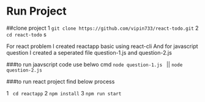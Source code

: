 # Run Project
##clone project
1 ```git clone https://github.com/vipin733/react-todo.git```
2 ```cd react-todo```
s

For react problem I created reactapp basic using react-cli
And for javascript question I created a seperated file question-1.js and question-2.js

###to run jaavscript code use belwo cmd
```node question-1.js ``` || ```node question-2.js ```

###to run react project find below process

1 ``` cd reactapp```
2 ```npm install```
3 ```npm run start```
